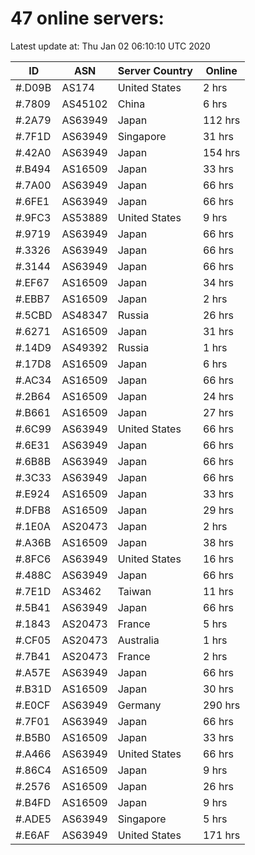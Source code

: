 # 47 online servers:

Latest update at: Thu Jan 02 06:10:10 UTC 2020

| ID | ASN | Server Country | Online |
| -- | --- | -------------- | ------ |
| #.D09B | AS174 | United States | 2 hrs |
| #.7809 | AS45102 | China | 6 hrs |
| #.2A79 | AS63949 | Japan | 112 hrs |
| #.7F1D | AS63949 | Singapore | 31 hrs |
| #.42A0 | AS63949 | Japan | 154 hrs |
| #.B494 | AS16509 | Japan | 33 hrs |
| #.7A00 | AS63949 | Japan | 66 hrs |
| #.6FE1 | AS63949 | Japan | 66 hrs |
| #.9FC3 | AS53889 | United States | 9 hrs |
| #.9719 | AS63949 | Japan | 66 hrs |
| #.3326 | AS63949 | Japan | 66 hrs |
| #.3144 | AS63949 | Japan | 66 hrs |
| #.EF67 | AS16509 | Japan | 34 hrs |
| #.EBB7 | AS16509 | Japan | 2 hrs |
| #.5CBD | AS48347 | Russia | 26 hrs |
| #.6271 | AS16509 | Japan | 31 hrs |
| #.14D9 | AS49392 | Russia | 1 hrs |
| #.17D8 | AS16509 | Japan | 6 hrs |
| #.AC34 | AS16509 | Japan | 66 hrs |
| #.2B64 | AS16509 | Japan | 24 hrs |
| #.B661 | AS16509 | Japan | 27 hrs |
| #.6C99 | AS63949 | United States | 66 hrs |
| #.6E31 | AS63949 | Japan | 66 hrs |
| #.6B8B | AS63949 | Japan | 66 hrs |
| #.3C33 | AS63949 | Japan | 66 hrs |
| #.E924 | AS16509 | Japan | 33 hrs |
| #.DFB8 | AS16509 | Japan | 29 hrs |
| #.1E0A | AS20473 | Japan | 2 hrs |
| #.A36B | AS16509 | Japan | 38 hrs |
| #.8FC6 | AS63949 | United States | 16 hrs |
| #.488C | AS63949 | Japan | 66 hrs |
| #.7E1D | AS3462 | Taiwan | 11 hrs |
| #.5B41 | AS63949 | Japan | 66 hrs |
| #.1843 | AS20473 | France | 5 hrs |
| #.CF05 | AS20473 | Australia | 1 hrs |
| #.7B41 | AS20473 | France | 2 hrs |
| #.A57E | AS63949 | Japan | 66 hrs |
| #.B31D | AS16509 | Japan | 30 hrs |
| #.E0CF | AS63949 | Germany | 290 hrs |
| #.7F01 | AS63949 | Japan | 66 hrs |
| #.B5B0 | AS16509 | Japan | 33 hrs |
| #.A466 | AS63949 | United States | 66 hrs |
| #.86C4 | AS16509 | Japan | 9 hrs |
| #.2576 | AS16509 | Japan | 26 hrs |
| #.B4FD | AS16509 | Japan | 9 hrs |
| #.ADE5 | AS63949 | Singapore | 5 hrs |
| #.E6AF | AS63949 | United States | 171 hrs |

